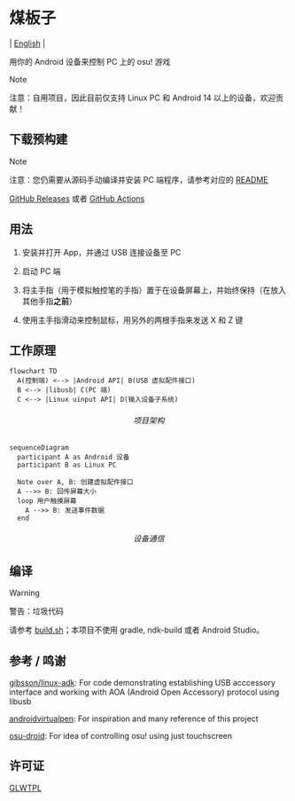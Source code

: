 煤板子
=====

| [English](/README.md) |

用你的 Android 设备来控制 PC 上的 osu! 游戏

> [!Note]
>
> 注意：自用项目，因此目前仅支持 Linux PC 和 Android 14 以上的设备，欢迎贡献！

## 下载预构建

> [!NOTE]
>
> 注意：您仍需要从源码手动编译并安装 PC 端程序，请参考对应的 [README](/host-linux/README-chn.md)

[GitHub Releases](../../releases) 或者 [GitHub Actions](../../actions)

## 用法

1. 安装并打开 App，并通过 USB 连接设备至 PC

2. 启动 PC 端

3. 将主手指（用于模拟触控笔的手指）置于在设备屏幕上，并始终保持（在放入其他手指**之前**）

4. 使用主手指滑动来控制鼠标，用另外的两根手指来发送 X 和 Z 键

## 工作原理

```mermaid
flowchart TD
  A(控制端) <--> |Android API| B(USB 虚拟配件接口)
  B <--> |libusb| C(PC 端)
  C <--> |Linux uinput API| D(输入设备子系统)
```

<div align="center"><h6><em>项目架构</em></h6></div>

```mermaid
sequenceDiagram
  participant A as Android 设备
  participant B as Linux PC

  Note over A, B: 创建虚拟配件接口
  A -->> B: 回传屏幕大小
  loop 用户触摸屏幕
    A -->> B: 发送事件数据
  end
```

<div align="center"><h6><em>设备通信</em></h6></div>

## 编译

> [!WARNING]
>
> 警告：垃圾代码

请参考 [build.sh](build.sh.template)；本项目不使用 gradle, ndk-build 或者 Android Studio。

## 参考 / 鸣谢

[gibsson/linux-adk][gibsson/linux-adk]: For code demonstrating establishing USB acccessory interface and
working with AOA (Android Open Accessory) protocol using libusb

[androidvirtualpen][androidvirtualpen]: For inspiration and many reference of this project

[osu-droid][osudroid]: For idea of controlling osu! using just touchscreen

## 许可证

[GLWTPL](LICENSE-chn)

<!-- References: -->

[gibsson/linux-adk]: https://github.com/gibsson/linux-adk.git
[androidvirtualpen]: https://github.com/androidvirtualpen/virtualpen.git
[osudroid]: https://github.com/osudroid/osu-droid.git
